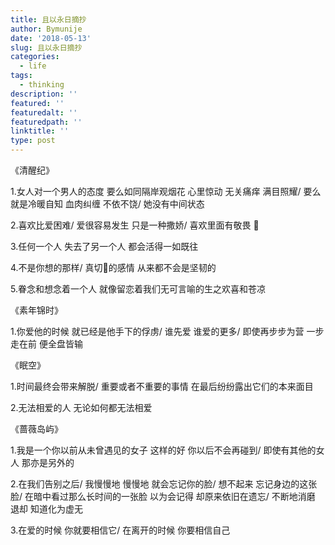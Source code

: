 ```yaml
---
title: 且以永日摘抄
author: Bymunije
date: '2018-05-13'
slug: 且以永日摘抄
categories:
  - life
tags:
  - thinking
description: ''
featured: ''
featuredalt: ''
featuredpath: ''
linktitle: ''
type: post
---
```

《清醒纪》

1.女人对一个男人的态度  要么如同隔岸观烟花  心里惊动  无关痛痒  满目照耀/ 要么就是冷暖自知  血肉纠缠 不依不饶/ 她没有中间状态                                  

2.喜欢比爱困难/ 爱很容易发生  只是一种撒娇/ 喜欢里面有敬畏          

3.任何一个人  失去了另一个人  都会活得一如既往

4.不是你想的那样/ 真切的感情  从来都不会是坚韧的

5.眷念和想念着一个人  就像留恋着我们无可言喻的生之欢喜和苍凉

《素年锦时》

1.你爱他的时候  就已经是他手下的俘虏/ 谁先爱  谁爱的更多/ 即使再步步为营  一步走在前  便全盘皆输

《眠空》

1.时间最终会带来解脱/ 重要或者不重要的事情  在最后纷纷露出它们的本来面目

2.无法相爱的人  无论如何都无法相爱

《蔷薇岛屿》

1.我是一个你以前从未曾遇见的女子  这样的好  你以后不会再碰到/ 即使有其他的女人 那亦是另外的

2.在我们告别之后/ 我慢慢地  慢慢地  就会忘记你的脸/ 想不起来  忘记身边的这张脸/ 在暗中看过那么长时间的一张脸  以为会记得  却原来依旧在遗忘/ 不断地消磨  退却  知道化为虚无

3.在爱的时候  你就要相信它/ 在离开的时候  你要相信自己